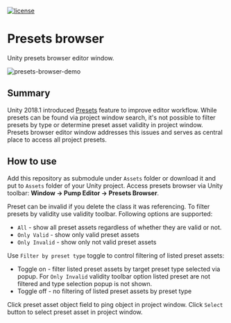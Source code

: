[![license](https://img.shields.io/github/license/rfadeev/presets-browser.svg)](https://github.com/rfadeev/presets-browser/blob/master/LICENSE.md)

# Presets browser
Unity presets browser editor window.

![presets-browser-demo](https://user-images.githubusercontent.com/5451929/47091018-a5792300-d256-11e8-8ee2-3a5d3f40ee70.gif)

## Summary
Unity 2018.1 introduced [Presets](https://docs.unity3d.com/2018.1/Documentation/ScriptReference/Presets.Preset.html) feature
to improve editor workflow. While presets can be found via project window search, it's not possible to filter presets by type or
determine preset asset validity in project window. Presets browser editor window addresses this issues and serves as central
place to access all project presets.

## How to use
Add this repository as submodule under `Assets` folder or download it and put to `Assets` folder of your Unity project. Access
presets browser via Unity toolbar: **Window -> Pump Editor -> Presets Browser**.

Preset can be invalid if you delete the class it was referencing. To filter presets by validity use validity toolbar.
Following options are supported:
* `All` - show all preset assets regardless of whether they are valid or not.
* `Only Valid` - show only valid preset assets
* `Only Invalid` - show only not valid preset assets

Use `Filter by preset type` toggle to control filtering of listed preset assets:
* Toggle on - filter listed preset assets by target preset type selected via popup. For `Only Invalid` validity toolbar option
listed preset are not filtered and type selection popup is not shown.
* Toggle off - no filtering of listed preset assets by preset type

Click preset asset object field to ping object in project window. Click `Select` button to select preset asset in project window.
